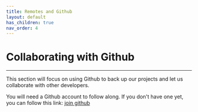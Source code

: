 ```yaml
---
title: Remotes and Github
layout: default
has_children: true
nav_order: 4
---
```


# Collaborating with Github
---

This section will focus on using Github to back up our projects and let us collaborate with other developers. 

You will need a Github account to follow along. If you don't have one yet, you can follow this link: [join github](https://github.com/join)